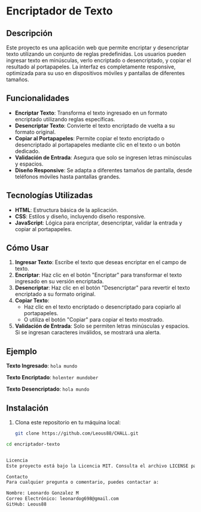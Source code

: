 # Encriptador de Texto

## Descripción

Este proyecto es una aplicación web que permite encriptar y desencriptar texto utilizando un conjunto de reglas predefinidas. Los usuarios pueden ingresar texto en minúsculas, verlo encriptado o desencriptado, y copiar el resultado al portapapeles. La interfaz es completamente responsive, optimizada para su uso en dispositivos móviles y pantallas de diferentes tamaños.

## Funcionalidades

- **Encriptar Texto**: Transforma el texto ingresado en un formato encriptado utilizando reglas específicas.
- **Desencriptar Texto**: Convierte el texto encriptado de vuelta a su formato original.
- **Copiar al Portapapeles**: Permite copiar el texto encriptado o desencriptado al portapapeles mediante clic en el texto o un botón dedicado.
- **Validación de Entrada**: Asegura que solo se ingresen letras minúsculas y espacios.
- **Diseño Responsive**: Se adapta a diferentes tamaños de pantalla, desde teléfonos móviles hasta pantallas grandes.

## Tecnologías Utilizadas

- **HTML**: Estructura básica de la aplicación.
- **CSS**: Estilos y diseño, incluyendo diseño responsive.
- **JavaScript**: Lógica para encriptar, desencriptar, validar la entrada y copiar al portapapeles.

## Cómo Usar

1. **Ingresar Texto**: Escribe el texto que deseas encriptar en el campo de texto.
2. **Encriptar**: Haz clic en el botón "Encriptar" para transformar el texto ingresado en su versión encriptada.
3. **Desencriptar**: Haz clic en el botón "Desencriptar" para revertir el texto encriptado a su formato original.
4. **Copiar Texto**:
   - Haz clic en el texto encriptado o desencriptado para copiarlo al portapapeles.
   - O utiliza el botón "Copiar" para copiar el texto mostrado.
5. **Validación de Entrada**: Solo se permiten letras minúsculas y espacios. Si se ingresan caracteres inválidos, se mostrará una alerta.

## Ejemplo

**Texto Ingresado**: `hola mundo`

**Texto Encriptado**: `holenter mundober`

**Texto Desencriptado**: `hola mundo`

## Instalación

1. Clona este repositorio en tu máquina local:
   ```bash
   git clone https://github.com/Leous88/CHALL.git
   
```bash
cd encriptador-texto


Licencia
Este proyecto está bajo la Licencia MIT. Consulta el archivo LICENSE para más detalles.

Contacto
Para cualquier pregunta o comentario, puedes contactar a:

Nombre: Leonardo Gonzalez M
Correo Electrónico: leonardog698@gmail.com
GitHub: Leous88

